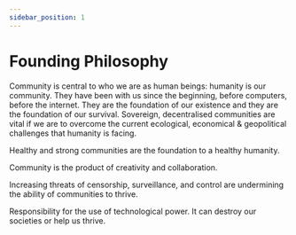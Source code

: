 ```yaml
---
sidebar_position: 1
---
```


# Founding Philosophy

Community is central to who we are as human beings: humanity is our community. They have been with us since the beginning, before computers, before the internet. They are the foundation of our existence and they are the foundation of our survival. Sovereign, decentralised communities are vital if we are to overcome the current ecological, economical & geopolitical challenges that humanity is facing.

Healthy and strong communities are the foundation to a healthy humanity.

Community is the product of creativity and collaboration.

Increasing threats of censorship, surveillance, and control are undermining the ability of communities to thrive.

Responsibility for the use of technological power. It can destroy our societies or help us thrive.
